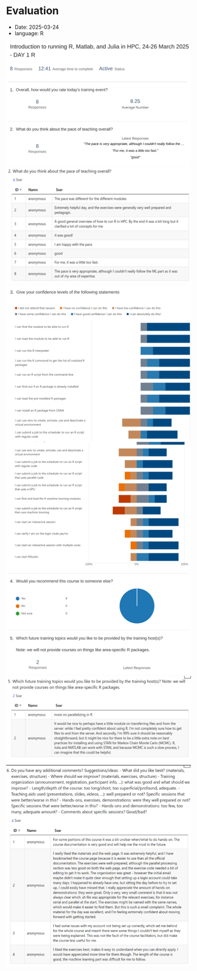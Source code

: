 # Evaluation

- Date: 2025-03-24
- language: R


![Question 1 results](question_1_results.png)
![Question 2 results](question_2_results.png)
![Question 3 results](question_3_results_1.png)
![Question 3 results](question_3_results_2.png)
![Question 4 results](question_4_results.png)
![Question 5 results](question_5_results.png)
![Question 6 results](question_6_results.png)
